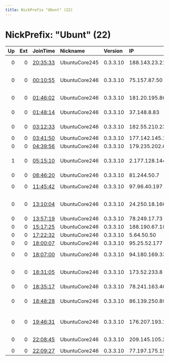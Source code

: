```yaml
---
title: NickPrefix "Ubunt" (22)
---
```


# NickPrefix: "Ubunt" (22)

|   Up |   Ext | JoinTime                                                                                            | Nickname      | Version   | IP              | AS                                      | CC   |   ORp |   Dirp | OS    | Contact   |   eFamMembers |
|-----:|------:|:----------------------------------------------------------------------------------------------------|:--------------|:----------|:----------------|:----------------------------------------|:-----|------:|-------:|:------|:----------|--------------:|
|    0 |     0 | [20:35:33](https://metrics.torproject.org/rs.html#details/B963CFE493FD3225C909E98E4C1AE66BED82F3C8) | UbuntuCore245 | 0.3.3.10  | 188.143.23.213  | DIGI Tavkozlesi es Szolgaltato Kft.     | hu   | 38971 |      0 | Linux | None      |             1 |
|    0 |     0 | [00:10:55](https://metrics.torproject.org/rs.html#details/D3BC63C0F6EA6F8475137024A062DFE0FF66E76B) | UbuntuCore246 | 0.3.3.10  | 75.157.87.50    | TELUS Communications Inc.               | ca   | 40929 |      0 | Linux | None      |             1 |
|    0 |     0 | [01:46:02](https://metrics.torproject.org/rs.html#details/16AABB2EAA582E897BCD48080349313E7AF8221D) | UbuntuCore246 | 0.3.3.10  | 181.20.195.86   | Telefonica de Argentina                 | ar   | 38083 |      0 | Linux | None      |             1 |
|    0 |     0 | [01:48:14](https://metrics.torproject.org/rs.html#details/2EF995C03576E4F3B61344984E1EE88360D1B82D) | UbuntuCore246 | 0.3.3.10  | 37.148.8.83     | Aria Shatel Company Ltd                 | ir   | 46881 |      0 | Linux | None      |             1 |
|    0 |     0 | [03:12:33](https://metrics.torproject.org/rs.html#details/C67BEC2B1B8768A89FA729E2897AC9225224F71C) | UbuntuCore246 | 0.3.3.10  | 182.55.210.23   | Starhub Internet Pte Ltd                | sg   | 38037 |      0 | Linux | None      |             1 |
|    0 |     0 | [03:41:50](https://metrics.torproject.org/rs.html#details/E710F48FBDE1EB959DA8249DF6CFE0C8D3E37375) | UbuntuCore246 | 0.3.3.10  | 177.142.145.118 | CLARO S.A.                              | br   | 35061 |      0 | Linux | None      |             1 |
|    0 |     0 | [04:39:56](https://metrics.torproject.org/rs.html#details/89835BC1EDEC5F71E07AFA78EBDB090DBDAF0EAF) | UbuntuCore246 | 0.3.3.10  | 179.235.202.66  | CLARO S.A.                              | br   | 33079 |      0 | Linux | None      |             1 |
|    1 |     0 | [05:15:10](https://metrics.torproject.org/rs.html#details/9B9B1AF9A8803F72AF1F7B324CC8BDDDB294AA4E) | UbuntuCore246 | 0.3.3.10  | 2.177.128.144   | Information Technology Company ITC      | ir   | 35645 |      0 | Linux | None      |             1 |
|    0 |     0 | [08:46:20](https://metrics.torproject.org/rs.html#details/F87653BB2A807D870590529403F1D9469FF3780A) | UbuntuCore246 | 0.3.3.10  | 81.244.50.7     | Proximus NV                             | be   | 32993 |      0 | Linux | None      |             1 |
|    0 |     0 | [11:45:42](https://metrics.torproject.org/rs.html#details/9B2547A15F35460BC91F50AC901EA3946E01AFA5) | UbuntuCore246 | 0.3.3.10  | 97.96.40.197    | BRIGHT HOUSE NETWORKS, LLC              | us   | 34291 |      0 | Linux | None      |             1 |
|    0 |     0 | [13:10:04](https://metrics.torproject.org/rs.html#details/56A92A9237FF04DC4FCC5B15D19DDE507E0AB35B) | UbuntuCore246 | 0.3.3.10  | 24.250.18.166   | Cox Communications Inc.                 | us   | 35937 |      0 | Linux | None      |             1 |
|    0 |     0 | [13:57:19](https://metrics.torproject.org/rs.html#details/CECB262248B2169E4E869392357FB783E995AD1C) | UbuntuCore246 | 0.3.3.10  | 78.249.17.73    | Free SAS                                | fr   | 38147 |      0 | Linux | None      |             1 |
|    0 |     0 | [15:17:25](https://metrics.torproject.org/rs.html#details/9D94A033E54CBFC61517EA05F357A69B2622E37D) | UbuntuCore246 | 0.3.3.10  | 188.190.67.184  | ISP Shtorm LTD                          | ua   | 43823 |      0 | Linux | None      |             1 |
|    0 |     0 | [17:22:32](https://metrics.torproject.org/rs.html#details/3EF1FF941ED2D499C66383DE02CA972F5437BC4E) | UbuntuCore246 | 0.3.3.10  | 5.64.50.50      | Sky UK Limited                          | gb   | 37575 |      0 | Linux | None      |             1 |
|    0 |     0 | [18:00:07](https://metrics.torproject.org/rs.html#details/3871C3DCB0B26661E35C3716A5665600AED5D0C5) | UbuntuCore246 | 0.3.3.10  | 95.25.52.177    | VimpelCom                               | ru   | 36563 |      0 | Linux | None      |             1 |
|    0 |     0 | [18:07:00](https://metrics.torproject.org/rs.html#details/366050BAD43ED60D0DD1364C70C9A430EA225DBD) | UbuntuCore246 | 0.3.3.10  | 94.180.169.33   | JSC ER-Telecom Holding                  | ru   | 40663 |      0 | Linux | None      |             1 |
|    0 |     0 | [18:31:05](https://metrics.torproject.org/rs.html#details/198FF1D5A68A36EBC188A3BDB4E22455E31F237B) | UbuntuCore246 | 0.3.3.10  | 173.52.233.8    | MCI Communications Services, Inc. d/b/a | us   | 33317 |      0 | Linux | None      |             1 |
|    0 |     0 | [18:35:17](https://metrics.torproject.org/rs.html#details/99D60271911D5D96B1CB33BB38938CC9115F6339) | UbuntuCore246 | 0.3.3.10  | 78.241.163.46   | Free SAS                                | fr   | 36103 |      0 | Linux | None      |             1 |
|    0 |     0 | [18:48:28](https://metrics.torproject.org/rs.html#details/665F3D5384DEADD04A92906AA44BB66C9545B98E) | UbuntuCore246 | 0.3.3.10  | 86.139.250.80   | British Telecommunications PLC          | gb   | 40831 |      0 | Linux | None      |             1 |
|    0 |     0 | [19:46:31](https://metrics.torproject.org/rs.html#details/F0FD13BC511A33C121F6BC93562F1F662CBAFBCC) | UbuntuCore246 | 0.3.3.10  | 176.207.193.185 | Wind Telecomunicazioni SpA              | it   | 37181 |      0 | Linux | None      |             1 |
|    0 |     0 | [22:08:45](https://metrics.torproject.org/rs.html#details/16893D3181F99F4EDF4DE1FDD0F2F921B2C1FA0E) | UbuntuCore246 | 0.3.3.10  | 209.145.105.216 | City West Cable &amp; Telephone Corp.   | ca   | 35137 |      0 | Linux | None      |             1 |
|    0 |     0 | [22:09:27](https://metrics.torproject.org/rs.html#details/7443E8E0E34A6CDCC0296CF65FFA35EDE17701DA) | UbuntuCore246 | 0.3.3.10  | 77.197.175.151  | SFR SA                                  | fr   | 43697 |      0 | Linux | None      |             1 |
